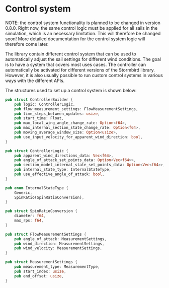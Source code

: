 # Control system

NOTE: the control system functionality is planned to be changed in version 0.8.0. Right now, the same control logic must be applied for all sails in the simulation, which is an necessary limitation. This will therefore be changed soon! More detailed documentation for the control system logic will therefore come later.

The library contain different control system that can be used to automatically adjust the sail settings for different wind conditions. The goal is to have a system that covers most uses cases. The controller can automatically be activated for different versions of the Stormbird library. However, it is also usually possible to run custom control systems in various ways with the different APIs.

The structures used to set up a control system is shown below:

```rust
pub struct ControllerBuilder {
    pub logic: ControllerLogic,
    pub flow_measurement_settings: FlowMeasurementSettings,
    pub time_steps_between_updates: usize,
    pub start_time: Float,
    pub max_local_wing_angle_change_rate: Option<f64>,
    pub max_internal_section_state_change_rate: Option<f64>,
    pub moving_average_window_size: Option<usize>,
    pub use_input_velocity_for_apparent_wind_direction: bool,
}

pub struct ControllerLogic {
    pub apparent_wind_directions_data: Vec<f64>,
    pub angle_of_attack_set_points_data: Option<Vec<f64>>,
    pub section_model_internal_state_set_points_data: Option<Vec<f64>>,
    pub internal_state_type: InternalStateType,
    pub use_effective_angle_of_attack: bool,
}

pub enum InternalStateType {
    Generic,
    SpinRatio(SpinRatioConversion),
}

pub struct SpinRatioConversion {
    diameter: f64,
    max_rps: f64,
}

pub struct FlowMeasurementSettings {
    pub angle_of_attack: MeasurementSettings,
    pub wind_direction: MeasurementSettings,
    pub wind_velocity: MeasurementSettings,
}

pub struct MeasurementSettings {
    pub measurement_type: MeasurementType,
    pub start_index: usize,
    pub end_offset: usize,
}
```
